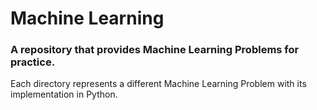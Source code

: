# Machine Learning

### A repository that provides Machine Learning Problems for practice.

Each directory represents a different Machine Learning Problem with its implementation in Python.

